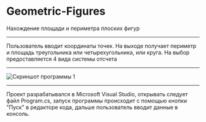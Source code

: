 # Geometric-Figures
Нахождение площади и периметра плоских фигур
____
Пользователь вводит координаты точек. На выходе получает
периметр и площадь треугольника или четырехугольника, или круга.
На выбор предоставляется 4 вида системы отсчета
____

![Скриншот программы 1](https://user-images.githubusercontent.com/89964564/142922944-15b17ac4-de63-48c9-9031-1a9aab6df460.png)
____
Проект разрабатывался в Microsoft Visual Studio, 
открывать следует файл Program.cs,
запуск программы происходит с помощью кнопки "Пуск" в редакторе кода,
дальше пользователь вводит данные в консоль.
